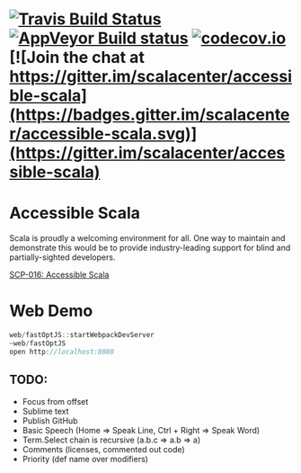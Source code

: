 [![Travis Build Status](https://travis-ci.org/scalacenter/accessible-scala.svg?branch=master)](https://travis-ci.org/scalacenter/accessible-scala)
[![AppVeyor Build status](https://ci.appveyor.com/api/projects/status/u7o2296k904lnwyc/branch/master?svg=true)](https://ci.appveyor.com/project/scalacenter/accessible-scala/branch/master)
[![codecov.io](http://codecov.io/github/scalacenter/accessible-scala/coverage.svg?branch=master)](http://codecov.io/github/scalacenter/accessible-scala?branch=master)
[![Join the chat at https://gitter.im/scalacenter/accessible-scala](https://badges.gitter.im/scalacenter/accessible-scala.svg)](https://gitter.im/scalacenter/accessible-scala)
========

# Accessible Scala

Scala is proudly a welcoming environment for all. One way to maintain and demonstrate this would be to provide industry-leading support for blind and partially-sighted developers.

[SCP-016: Accessible Scala](https://github.com/scalacenter/advisoryboard/blob/master/proposals/016-verbal-descriptions.md)

# Web Demo

```scala
web/fastOptJS::startWebpackDevServer
~web/fastOptJS
open http://localhost:8080
```

## TODO:

* Focus from offset
* Sublime text
* Publish GitHub
* Basic Speech (Home => Speak Line, Ctrl + Right => Speak Word)
* Term.Select chain is recursive (a.b.c => a.b => a)
* Comments (licenses, commented out code)
* Priority (def name over modifiers)